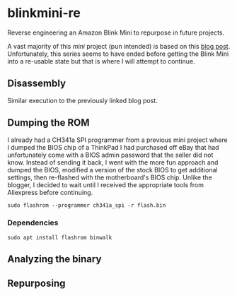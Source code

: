 # blinkmini-re

Reverse engineering an Amazon Blink Mini to repurpose in future projects.

A vast majority of this *mini* project (pun intended) is based on this [blog post](https://astrid.tech/projects/blink-mini-re/). Unfortunately, this series seems to have ended before getting the Blink Mini into a re-usable state but that is where I will attempt to continue.

## Disassembly
Similar execution to the previously linked blog post. 

## Dumping the ROM
I already had a CH341a SPI programmer from a previous mini project where I dumped the BIOS chip of a ThinkPad I had purchased off eBay that had unfortunately come with a BIOS admin password that the seller did not know. Instead of sending it back, I went with the more fun approach and dumped the BIOS, modified a version of the stock BIOS to get additional settings, then re-flashed with the motherboard's BIOS chip. 
Unlike the blogger, I decided to wait until I received the appropriate tools from Aliexpress before continuing. 

`sudo flashrom --programmer ch341a_spi -r flash.bin`

### Dependencies
`sudo apt install flashrom binwalk`

## Analyzing the binary

## Repurposing

